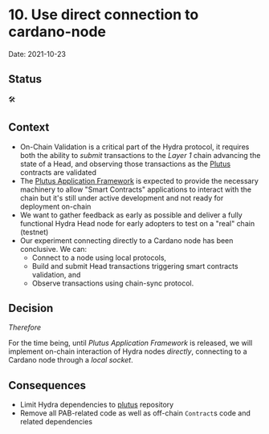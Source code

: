 # 10. Use direct connection to cardano-node

Date: 2021-10-23

## Status

:hammer_and_wrench:

## Context

* On-Chain Validation is a critical part of the Hydra protocol, it requires both the ability to _submit_ transactions to the _Layer 1_ chain advancing the state of a Head, and observing those transactions as the [Plutus](https://github.com/input-output-hk/plutus) contracts are validated
* The [Plutus Application Framework](https://github.com/input-output-hk/plutus-apps) is expected to provide the necessary machinery to allow "Smart Contracts" applications to interact with the chain but it's still under active development and not ready for deployment on-chain
* We want to gather feedback as early as possible and deliver a fully functional Hydra Head node for early adopters to test on a "real" chain (testnet)
* Our experiment connecting directly to a Cardano node has been conclusive. We can:
  * Connect to a node using local protocols,
  * Build and submit Head transactions triggering smart contracts validation, and
  * Observe transactions using chain-sync protocol.

## Decision

_Therefore_

For the time being, until _Plutus Application Framework_ is released, we will implement on-chain interaction of Hydra nodes _directly_, connecting to a Cardano node through a _local socket_.

## Consequences

* Limit Hydra dependencies to [plutus](https://github.com/input-output-hk/plutus) repository
* Remove all PAB-related code as well as off-chain `Contract`s code and related dependencies
